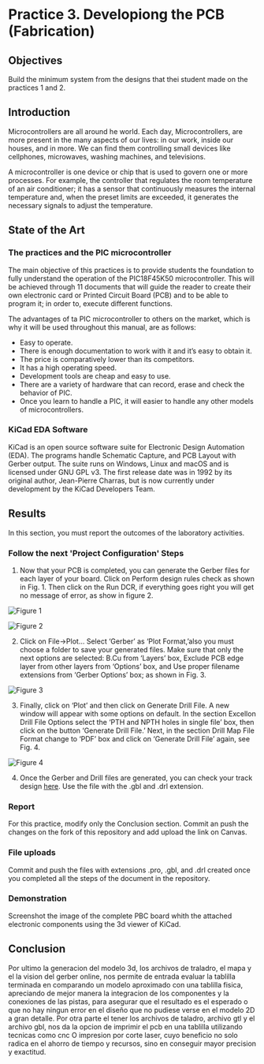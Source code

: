 # Practice 3. Developiong the PCB (Fabrication)

## Objectives

Build the minimum system from the designs that thei student made on the practices 1 and 2.

## Introduction

Microcontrollers are all around  he world. Each day, Microcontrollers, are more present in the many aspects of our lives: in our work, inside our houses, and in more. We can find them controlling small devices like cellphones, microwaves, washing machines, and televisions.

A microcontroller is one device or chip that is used to govern one or more processes. For example, the controller that regulates the room temperature of an air conditioner; it has a sensor that continuously measures the internal temperature and, when the preset limits are exceeded, it generates the necessary signals to adjust the temperature.

## State of the Art

### The practices and the PIC microcontroller

The main objective of this practices is to provide students the foundation to fully understand the operation of the PIC18F45K50 microcontroller. This will be achieved through 11 documents that will guide the reader to create their own electronic card or Printed Circuit Board (PCB) and to be able to program it; in order to, execute different functions.

The advantages of ta PIC microcontroller to others on the market, which is why it will be used throughout this manual, are as follows:

- Easy to operate.
- There is enough documentation to work with it and it’s easy to obtain it.
- The price is comparatively lower than its competitors.
- It has a high operating speed.
- Development tools are cheap and easy to use.
- There are a variety of hardware that can record, erase and check the behavior of PIC.
- Once you learn to handle a PIC, it will easier to handle any other models of microcontrollers.


### KiCad EDA Software

KiCad is an open source software suite for Electronic Design Automation (EDA). The programs handle Schematic Capture,
and PCB Layout with Gerber output. The suite runs on Windows, Linux and macOS and is licensed under GNU GPL v3. The
first release date was in 1992 by its original author, Jean-Pierre Charras, but is now currently under development by
the KiCad Developers Team. 

## Results

In this section, you must report the outcomes of the laboratory activities.

### Follow the next 'Project Configuration' Steps

1. Now that your PCB is completed, you can generate the Gerber files for each layer of your board. Click on Perform design rules check as shown in Fig. 1. Then click on the Run DCR, if everything goes right you will get no message of error, as show in figure 2.

![Figure 1](./img/fig1.png)

![Figure 2](./img/fig2.png)

2. Click on File→Plot... Select ‘Gerber’ as ‘Plot Format,’also you must choose a folder to save your generated files. Make sure that only the next options are selected: B.Cu from ‘Layers’ box, Exclude PCB edge layer from other layers from ‘Options’ box, and Use proper filename extensions from ‘Gerber Options’ box; as shown in Fig. 3.

![Figure 3](./img/fig3.png)

3. Finally, click on ‘Plot’ and then click on Generate Drill File. A new window will appear with some options on default. In the section Excellon Drill File Options select the ‘PTH and NPTH holes in single file’ box, then click on the button ‘Generate Drill File.’ Next, in the section Drill Map File Format change to ‘PDF’ box and click on ‘Generate Drill File’ again, see Fig. 4.

![Figure 4](./img/fig4.png)

4. Once the Gerber and Drill files are generated, you can check your track design [here](https://www.pcbgogo.com/GerberViewer.html). Use the file with the .gbl and .drl extension.

### Report
For this practice, modify only the Conclusion section. Commit an push the changes on the fork of this repository and add
upload the link on Canvas.

### File uploads
Commit and push the files with extensions .pro, .gbl, and .drl  created once you completed all the steps of the document in the repository.

### Demonstration
Screenshot the image of the complete PBC board whith the attached electronic components using the 3d viewer of KiCad.

## Conclusion
Por ultimo la generacion del modelo 3d, los archivos de traladro, el mapa y el la vision del gerber online, nos permite de entrada evaluar la tablilla terminada en comparando un modelo aproximado con una tablilla fisica, apreciando de mejor manera la integracion de los componentes y la conexiones de las pistas, para asegurar que el resultado es el esperado o que no hay ningun error en el diseño que no pudiese verse en el modelo 2D a gran detalle. Por otra parte el tener los archivos de taladro, archivo gtl y el archivo gbl, nos da la opcion de imprimir el pcb en una tablilla utilizando tecnicas como cnc O impresion por corte laser, cuyo beneficio no solo radica en el ahorro de tiempo y recursos, sino en conseguir mayor precision y exactitud.
